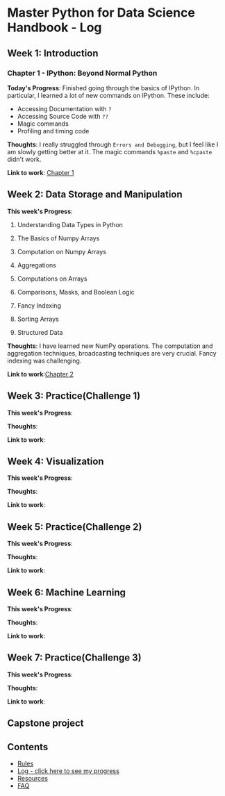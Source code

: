 # Master Python for Data Science Handbook - Log

## Week 1: Introduction
<!-- **(delete me or comment me out)** -->
### Chapter 1 - IPython: Beyond Normal Python
**Today's Progress**: Finished going through the basics of IPython.
In particular, I learned a lot of new commands on IPython. These include:
* Accessing Documentation with ``?``
* Accessing Source Code with ``??``
* Magic commands
* Profiling and timing code

**Thoughts**: I really struggled through ``Errors and Debugging``, but I feel like I am slowly getting better at it. The magic commands ``%paste`` and ``%cpaste`` didn't work.

**Link to work**: [Chapter 1](https://github.com/twiga2/Python4ds_cohort-1/blob/dina/work/Chapter1.ipynb)

## Week 2: Data Storage and Manipulation

**This week's Progress**:
1. Understanding Data Types in Python

2. The Basics of Numpy Arrays

3. Computation on Numpy Arrays

4. Aggregations

5. Computations on Arrays

6. Comparisons, Masks, and Boolean Logic

7. Fancy Indexing

8. Sorting Arrays

9. Structured Data

**Thoughts**: I  have learned new NumPy operations. The computation and aggregation techniques, broadcasting techniques are very crucial. Fancy indexing was challenging.

**Link to work**:[Chapter 2](https://github.com/twiga2/Python4ds_cohort-1/blob/dina/work/Chapter2.ipynb)

## Week 3: Practice(Challenge 1)

**This week's Progress**:

**Thoughts**:

**Link to work**:

## Week 4: Visualization

**This week's Progress**:

**Thoughts**:

**Link to work**:

## Week 5: Practice(Challenge 2)

**This week's Progress**:

**Thoughts**:

**Link to work**:

## Week 6: Machine Learning

**This week's Progress**:

**Thoughts**:

**Link to work**:

## Week 7: Practice(Challenge 3)

**This week's Progress**:

**Thoughts**:

**Link to work**:

## Capstone project


## Contents
* [Rules](https://github.com/Python-4-DS/Python4ds_cohort-1/blob/master/rules.md)
* [Log - click here to see my progress](https://github.com/Python-4-DS/Python4ds_cohort-1/blob/master/log.md)
* [Resources](https://github.com/Python-4-DS/Python4ds_cohort-1/blob/master/resources.md)
* [FAQ](https://github.com/Python-4-DS/Python4ds_cohort-1/blob/master/FAQ.md)
